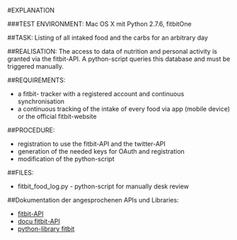 #EXPLANATION

###TEST ENVIRONMENT: 
Mac OS X mit Python 2.7.6, fitbitOne

##TASK: 
Listing of all intaked food and the carbs for an arbitrary day

##REALISATION:
The access to data of nutrition and personal activity is granted via the fitbit-API.  A python-script queries this database and must be triggered manually.

##REQUIREMENTS:
* a fitbit- tracker with a registered account and continuous synchronisation
* a continuous tracking of the intake of every food via app (mobile device) or the official fitbit-website

##PROCEDURE:
* registration to use the fitbit-API and the twitter-API
* generation of the needed keys for OAuth and registration
* modification of the python-script

##FILES:
* fitbit_food_log.py - python-script for manually desk review

##Dokumentation der angesprochenen APIs und Libraries:
* [fitbit-API](http://dev.fitbit.com)
* [docu fitbit-API](https://wiki.fitbit.com/display/API/Fitbit+API)
* [python-library fitbit](https://pypi.python.org/pypi/fitbit/0.1.0)




